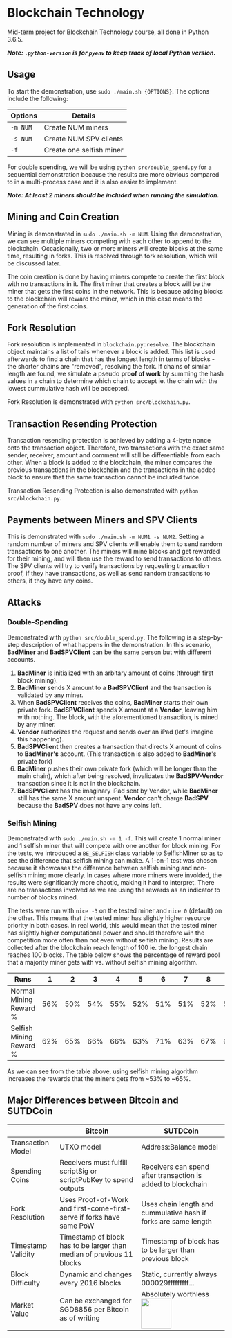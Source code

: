 # Blockchain Technology
Mid-term project for Blockchain Technology course, all done in Python 3.6.5.

___Note: `.python-version` is for `pyenv` to keep track of local Python
version.___

## Usage
To start the demonstration, use `sudo ./main.sh {OPTIONS}`. The options include
the following:

| Options   | Details                   |
|-----------|---------------------------|
| `-m NUM`  | Create NUM miners         |
| `-s NUM`  | Create NUM SPV clients    |
| `-f`      | Create one selfish miner  |

For double spending, we will be using `python src/double_spend.py` for a
sequential demonstration because the results are more obvious compared to
in a multi-process case and it is also easier to implement.

___Note: At least 2 miners should be included when running the simulation.___

## Mining and Coin Creation

Mining is demonstrated in `sudo ./main.sh -m NUM`. Using the demonstration,
we can see multiple miners competing with each other to append to the
blockchain. Occasionally, two or more miners will create blocks at the same
time, resulting in forks. This is resolved through fork resolution, which will
be discussed later.

The coin creation is done by having miners compete to create the first 
block with no transactions in it. The first miner that creates a block will
be the miner that gets the first coins in the network. This is because adding
blocks to the blockchain will reward the miner, which in this case means the
generation of the first coins.

## Fork Resolution

Fork resolution is implemented in `blockchain.py:resolve`. The blockchain 
object maintains a list of tails whenever a block is added. This list is 
used afterwards to find a chain that has the longest length in terms of 
blocks - the shorter chains are "removed", resolving the fork. If chains 
of similar length are found, we simulate a pseudo **proof of work** by summing 
the hash values in a chain to determine which chain to accept ie. the 
chain with the lowest cummulative hash will be accepted.

Fork Resolution is demonstrated with `python src/blockchain.py`.

## Transaction Resending Protection

Transaction resending protection is achieved by adding a 4-byte nonce onto the
transaction object. Therefore, two transactions with the exact same sender, 
receiver, amount and comment will still be differentiable from each other. 
When a block is added to the blockchain, the miner compares the previous 
transactions in the blockchain and the transactions in the added block to
ensure that the same transaction cannot be included twice.

Transaction Resending Protection is also demonstrated with 
`python src/blockchain.py`.

## Payments between Miners and SPV Clients

This is demonstrated with `sudo ./main.sh -m NUM1 -s NUM2`. 
Setting a random number of miners and SPV clients will enable them to 
send random transactions to one another. The miners will mine blocks and get
rewarded for their mining, and will then use the reward to send transactions
to others. The SPV clients will try to verify transactions by requesting
transaction proof, if they have transactions, as well as send random 
transactions to others, if they have any coins.

## Attacks

### Double-Spending

Demonstrated with `python src/double_spend.py`. The following is a
step-by-step description of what happens in the demonstration. In this
scenario, **BadMiner** and **BadSPVClient** can be the same person but with
different accounts.

1. **BadMiner** is initialized with an arbitary amount of coins (through first
   block mining).
2. **BadMiner** sends X amount to a **BadSPVClient** and the transaction is
   validated by any miner.
3. When **BadSPVClient** receives the coins, **BadMiner** starts their own private fork. **BadSPVClient** spends X amount at a **Vendor**, 
   leaving him with nothing. The block, with the aforementioned transaction, 
   is mined by any miner.
4. **Vendor** authorizes the request and sends over an iPad 
   (let's imagine this happening).
5. **BadSPVClient** then creates a transaction that directs X amount of coins
   to **BadMiner's** account. (This transaction is also added to **BadMiner**'s private fork)
6. **BadMiner** pushes their own private fork (which will be longer than the main chain), which after being resolved, 
   invalidates the **BadSPV-Vendor** transaction since it is not in the
   blockchain. 
8. **BadSPVClient** has the imaginary iPad sent by Vendor, while **BadMiner** 
   still has the same X amount unspent. **Vendor** can't charge **BadSPV** because 
   the **BadSPV** does not have any coins left.

### Selfish Mining

Demonstrated with `sudo ./main.sh -m 1 -f`. This will create 1 normal miner and
1 selfish miner that will compete with one another for block mining. For the 
tests, we introduced a `BE_SELFISH` class variable to SelfishMiner so as to 
see the difference that selfish mining can make. A 1-on-1 test was chosen 
because it showcases the difference between selfish mining and non-selfish 
mining more clearly. In cases where more miners were involded, the results 
were significantly more chaotic, making it hard to interpret. There are no 
transactions involved as we are using the rewards as an indicator to number 
of blocks mined.

The tests were run with `nice -3` on the tested miner and `nice 0` (default) 
on the other. This means that the tested miner has slightly higher resource
priority in both cases. In real world, this would mean that the tested miner 
has slightly higher computational power and should therefore win the
competition more often than not even without selfish mining. Results are 
collected after the blockchain reach length of 100 ie. the longest chain 
reaches 100 blocks. The table below shows the percentage of reward pool that
a majority miner gets with vs. without selfish mining algorithm. 

| Runs                      | 1    | 2    | 3    | 4    | 5    | 6    | 7    | 8    | Average |
|---------------------------|------|------|------|------|------|------|------|------|---------|
| Normal Mining Reward %    | 56%  | 50%  | 54%  | 55%  | 52%  | 51%  | 51%  | 52%  | 52.625% |
| Selfish Mining Reward %   | 62%  | 65%  | 66%  | 66%  | 63%  | 71%  | 63%  | 67%  | 65.375% |

As we can see from the table above, using selfish mining algorithm increases
the rewards that the miners gets from ~53% to ~65%.


## Major Differences between Bitcoin and SUTDCoin

|                    | Bitcoin                                                               | SUTDCoin              |
|--------------------|-----------------------------------------------------------------------|-----------------------|
| Transaction Model  | UTXO model                                                            | Address:Balance model |
| Spending Coins     | Receivers must fulfill scriptSig or scriptPubKey to spend outputs     | Receivers can spend after transaction is added to blockchain |
| Fork Resolution    | Uses Proof-of-Work and first-come-first-serve if forks have same PoW  | Uses chain length and cummulative hash if forks are same length |
| Timestamp Validity | Timestamp of block has to be larger than median of previous 11 blocks | Timestamp of block has to be larger than previous block |
| Block Difficulty   | Dynamic and changes every 2016 blocks                                 | Static, currently always 000029fffffffff... |
| Market Value       | Can be exchanged for SGD8856 per Bitcoin as of writing                | Absolutely worthless <img src="https://ih0.redbubble.net/image.500553700.1057/sticker,375x360-bg,ffffff.u2.png" width="70"> |


